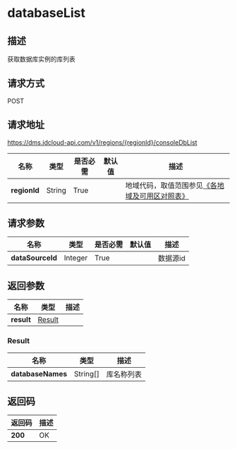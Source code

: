 # databaseList


## 描述
获取数据库实例的库列表

## 请求方式
POST

## 请求地址
https://dms.jdcloud-api.com/v1/regions/{regionId}/consoleDbList

|名称|类型|是否必需|默认值|描述|
|---|---|---|---|---|
|**regionId**|String|True| |地域代码，取值范围参见[《各地域及可用区对照表》](../Enum-Definitions/Regions-AZ.md)|

## 请求参数
|名称|类型|是否必需|默认值|描述|
|---|---|---|---|---|
|**dataSourceId**|Integer|True| |数据源id|


## 返回参数
|名称|类型|描述|
|---|---|---|
|**result**|[Result](databaselist#result)| |

### <div id="result">Result</div>
|名称|类型|描述|
|---|---|---|
|**databaseNames**|String[]|库名称列表|

## 返回码
|返回码|描述|
|---|---|
|**200**|OK|
